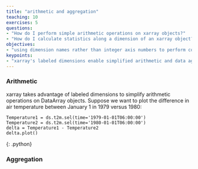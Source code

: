 ```yaml
---
title: "arithmetic and aggregation"
teaching: 10
exercises: 5
questions:
- "How do I perform simple arithmetic operations on xarray objects?"
- "How do I calculate statistics along a dimension of an xarray object?"
objectives:
- "using dimension names rather than integer axis numbers to perform common statistical arithmetic and aggregation functions"
keypoints:
- "xarray's labeled dimensions enable simplified arithmetic and data aggregation, enabling many powerful shortcuts"
---
```


### Arithmetic 

xarray takes advantage of labeled dimensions to simplify arithmetic operations on DataArray objects. Suppose we want to plot the difference in air temperature between January 1 in 1979 versus 1980:

~~~
Temperature1 = ds.t2m.sel(time='1979-01-01T06:00:00')
Temperature2 = ds.t2m.sel(time='1980-01-01T06:00:00')
delta = Temperature1 - Temperature2
delta.plot()
~~~
{: .python}

### Aggregation


